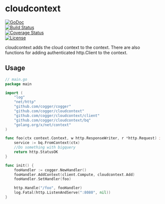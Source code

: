 # cloudcontext 

[![GoDoc](https://godoc.org/github.com/cogger/cloudcontext?status.png)](http://godoc.org/github.com/cogger/cloudcontext)  
[![Build Status](https://travis-ci.org/cogger/cloudcontext.svg?branch=master)](https://travis-ci.org/cogger/cloudcontext)  
[![Coverage Status](https://coveralls.io/repos/cogger/cloudcontext/badge.svg?branch=master)](https://coveralls.io/r/cogger/cloudcontext?branch=master)  
[![License](http://img.shields.io/:license-apache-blue.svg)](http://www.apache.org/licenses/LICENSE-2.0.html)


cloudcontext adds the cloud context to the context.  There are also functions for adding authenticated http.Client to the context.  

## Usage
~~~ go
// main.go
package main

import (
	"log"
	"net/http"
	"github.com/cogger/cogger"
	"github.com/cogger/cloudcontext"
	"github.com/cogger/cloudcontext/client"
	"github.com/cogger/cloudcontext/bq"
	"golang.org/x/net/context"
)

func foo(ctx context.Context, w http.ResponseWriter, r *http.Request) int{
	service := bq.FromContext(ctx)
	//Do something with bigquery
	return http.StatusOK
}

func init() {
	fooHandler := cogger.NewHandler()
	fooHandler.AddContext(client.Compute, cloudcontext.Add)
	fooHandler.SetHandler(foo)

  	http.Handle("/foo", fooHandler)
  	log.Fatal(http.ListenAndServe(":8080", nil))
}
~~~
